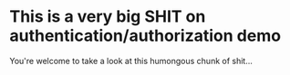 # This is a very big SHIT on authentication/authorization demo

You're welcome to take a look at this humongous chunk of shit...